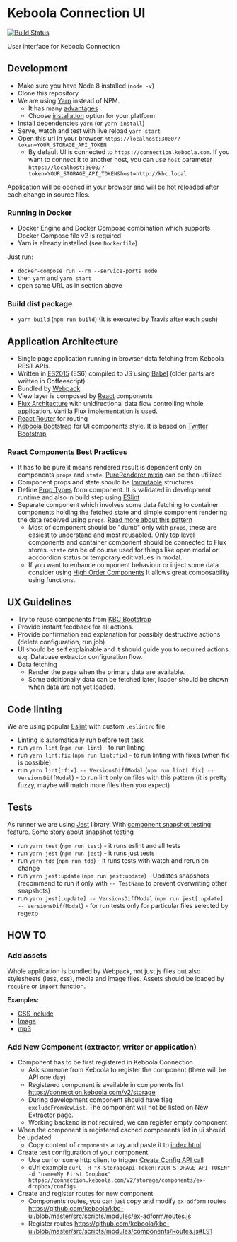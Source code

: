 # Keboola Connection UI

[![Build Status](https://travis-ci.org/keboola/kbc-ui.svg?branch=master)](https://travis-ci.org/keboola/kbc-ui)

User interface for Keboola Connection

## Development

* Make sure you have Node 8 installed (`node -v`)
* Clone this repository
* We are using [Yarn](https://yarnpkg.com/) instead of NPM.
  * It has many [advantages](https://medium.com/@nikjohn/facebooks-yarn-vs-npm-is-yarn-really-better-1890b3ea6515#.7p88qfh2o)
  * Choose [installation](https://yarnpkg.com/en/docs/install) option for your platform
* Install dependencies `yarn` (or `yarn install`)
* Serve, watch and test with live reload `yarn start`
* Open this url in your browser `https://localhost:3000/?token=YOUR_STORAGE_API_TOKEN`
  * By default UI is connected to `https://connection.keboola.com`.
  If you want to connect it to another host, you can use `host` parameter
  `https://localhost:3000/?token=YOUR_STORAGE_API_TOKEN&host=http://kbc.local`

Application will be opened in your browser and will be hot reloaded after each change in source files.

### Running in Docker

- Docker Engine and Docker Compose combination which supports Docker Compose file v2 is required
- Yarn is already installed (see `Dockerfile`)

Just run:

- `docker-compose run --rm --service-ports node`
- then `yarn` and `yarn start`
- open same URL as in section above

### Build dist package

* `yarn build` (`npm run build`) (It is executed by Travis after each push)

##  Application Architecture

 * Single page application running in browser data fetching from Keboola REST APIs.
 * Written in [ES2015](https://babeljs.io/docs/learn-es2015/) (ES6) compiled to JS using [Babel](https://babeljs.io/) (older parts are written in Coffeescript).
 * Bundled by [Webpack](https://webpack.github.io/).
 * View layer is composed by [React](http://facebook.github.io/react/) components
 * [Flux Architecture](https://facebook.github.io/flux/docs/overview.html) with unidirectional data flow controlling whole application. Vanilla Flux implementation is used.
 * [React Router](http://rackt.github.io/react-router/) for routing
 * [Keboola Bootstrap](https://github.com/keboola/kbc-bootstrap) for UI components style. It is based on [Twitter Bootstrap](http://getbootstrap.com/)

### React Components Best Practices

 * It has to be pure it means rendered result is dependent only on components `props` and `state`. [PureRenderer mixin](https://facebook.github.io/react/docs/pure-render-mixin.html) can be then utilized
 * Component props and state should be [Immutable](http://facebook.github.io/immutable-js/) structures
 * Define [Prop Types](https://facebook.github.io/react/docs/reusable-components.html#prop-validation) form component. It is validated in development runtime and also in build step using [ESlint](http://eslint.org/)
 * Separate component which involves some data fetching to container components holding the fetched state and simple component rendering the data received using `props`. [Read more about this pattern](https://medium.com/@learnreact/container-components-c0e67432e005)
   * Most of component should be "dumb" only with `props`, these are easiest to understand and most reusabled. Only top level components and container component should be connected to Flux stores. `state` can be of course used for things like open modal or acccordion status or temporary edit values in modal.
   * If you want to enhance component behaviour or inject some data consider using [High Order Components](https://medium.com/@dan_abramov/mixins-are-dead-long-live-higher-order-components-94a0d2f9e750) It allows great composability using  functions.

## UX Guidelines

 * Try to reuse components from [KBC Bootstrap](http://kbc-bootstrap-jakub-devel.keboola.com/examples/)
 * Provide instant feedback for all actions.
 * Provide confirmation and explanation for possibly destructive actions (delete configuration, run job)
 * UI should be self explainable and it should guide you to required actions. e.q. Database extractor configuration flow.
 * Data fetching
   * Render the page when the primary data are available.
   * Some additionally data can be fetched later, loader should be shown when data are not yet loaded.

## Code linting

We are using popular [Eslint](http://eslint.org/) with custom `.eslintrc` file

  * Linting is automatically run before test task
  * run `yarn lint` (`npm run lint`) - to run linting
  * run `yarn lint:fix` (`npm run lint:fix`) - to run linting with fixes (when fix is possible)
  * run `yarn lint[:fix] -- VersionsDiffModal` (`npm run lint[:fix] -- VersionsDiffModal`) - to run lint only on files with this pattern (it is pretty fuzzy, maybe will match more files then you expect)

## Tests

As runner we are using [Jest](https://facebook.github.io/jest/) library.
With [component snapshot testing](https://facebook.github.io/jest/blog/2016/07/27/jest-14.html) feature.
Some [story](https://hackernoon.com/testing-react-components-with-jest-and-enzyme-41d592c174f#.wxikmo1tn) about snapshot testing

  * run `yarn test` (`npm run test`) - it runs eslint and all tests
  * run `yarn jest` (`npm run jest`) - it runs just tests
  * run `yarn tdd` (`npm run tdd`) - it runs tests with watch and rerun on change
  * run `yarn jest:update` (`npm run jest:update`) - Updates snapshots (recommend to run it only with `-- TestName` to prevent overwriting other snapshots)
  * run `yarn jest[:update] -- VersionsDiffModal` (`npm run jest[:update]  -- VersionsDiffModal`) - for run tests only for particular files selected by regexp

## HOW TO

### Add assets

Whole application is bundled by Webpack, not just js files but also stylesheets (less, css), media and image files.
Assets should be loaded by `require` or `import` function.

**Examples:**

 * [CSS include](https://github.com/keboola/kbc-ui/blob/master/src/scripts/react/layout/App.jsx#L16)
 * [Image](https://github.com/keboola/kbc-ui/blob/master/src/scripts/react/common/JobStatusCircle.jsx#L5)
 * [mp3](https://github.com/keboola/kbc-ui/blob/master/src/scripts/utils/SoundNotifications.js#L3)


### Add New Component (extractor, writer or application)

  * Component has to be first registered in Keboola Connection
    * Ask someone from Keboola to register the component (there will be API one day)
    * Registered component is available in components list https://connection.keboola.com/v2/storage
    * During development component should have flag `excludeFromNewList`. The component will not be listed on New Extractor page.
    * Working backend is not required, we can register empty component
  * When the component is registered cached components list in ui should be updated
    * Copy content of `components` array and paste it to [index.html](https://github.com/keboola/kbc-ui/blob/77ab46b41a473cf3ad8bab01b807f9bf74d7da47/index.html#L21)
  * Create test configuration of your component
    * Use curl or some http client to trigger [Create Config API call](http://docs.keboola.apiary.io/#post-%2Fv2%2Fstorage%2Fcomponents%2F%7Bcomponent_id%7D%2Fconfigs)
    * cUrl example `curl -H "X-StorageApi-Token:YOUR_STORAGE_API_TOKEN" -d "name=My First Dropbox" https://connection.keboola.com/v2/storage/components/ex-dropbox/configs`
  * Create and register routes for new component
    * Components routes, you can just copy and modify `ex-adform` routes https://github.com/keboola/kbc-ui/blob/master/src/scripts/modules/ex-adform/routes.js
    * Register routes https://github.com/keboola/kbc-ui/blob/master/src/scripts/modules/components/Routes.js#L91
